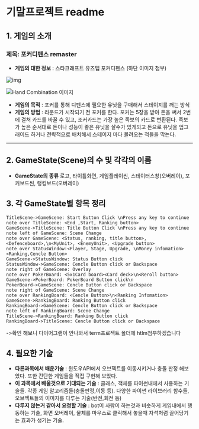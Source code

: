 # 기말프로젝트 readme

## 1. 게임의 소개

### 제목: 포커디펜스 remaster

* **게임의 대한 정보** : 스타크래프트 유즈맵 포커디펜스 (하단 이미지 첨부)

![img](https://i.ytimg.com/vi/RXk4Ao6LtC0/hqdefault.jpg)

![Hand Combination 이미지](https://www.7luck.com/common/images/contents/img_threecard2.jpg)

* **게임의 목적** : 포커를 통해 디펜스에 필요한 유닛을 구매해서 스테이지를 깨는 방식
* **게임의 방법** : 라운드가 시작되기 전 포커를 한다. 포커는 5장을 받아 돈을 써서 2번에 걸쳐 카드를 바꿀 수 있고, 조커카드는 가장 높은 족보의 카드로 변환된다. 족보가 높은 순서대로 돈이나 성능이 좋은 유닛을 살수가 있게되고 돈으로 유닛을 업그래이드 하거나 전략적으로 배치해서 스테이지 마다 몰려오는 적들을 막는다.

<hr/>

## 2. GameState(Scene)의 수 및 각각의 이름

* **GameState의 종류** 
로고, 타이틀화면, 게임플레이씬, 스테이터스창(오버레이), 포커보드씬, 랭킹보드(오버레이)

## 3. 각 GameState별 항목 정리

```sequence
TitleScene->GameScene: Start Button Click \nPress any key to continue
note over TitleScene: <End ,Start, Ranking button>
GameScene->TitleScene: Title Button Click \nPress any key to continue
note left of GameScene: Scene Change
note over GameScene: <Status, ranking, title button>, <Defenceboard>,\n<MyUnit>, <EnemyUnit>, <Upgrade button>
note over StatusWindow:<Player, Stage, Upgrade, \nMoney infomation><Ranking,Cencle Button>
GameScene->StatusWindow: Status Button click
StatusWindow->GameScene: Cencle Button click or Backspace
note right of GameScene: Overlay
note over PokerBoard: <5x1Card board><Card deck>\n<Reroll button>
GameScene->PokerBoard: PokerBoard Button click\n
PokerBoard->GameScene: Cencle Button click or Backspace
note right of GameScene: Scene Change
note over RankingBoard: <Cencle Button>\n<Ranking Infomation>
GameScene->RankingBoard: Ranking Button click
RankingBoard->GameScene: Cencle Button click or Backspace
note left of RankingBoard: Scene Change 
TitleScene->RankingBoard: Ranking Button click
RankingBoard->TitleScene: Cencle Button click or Backspace
```

->확인 해보니 다이어그램이 안나와서 term프로젝트 폴더에 htlm첨부하겠습니다

## 4. 필요한 기술

* **다른과목에서 배운기술** : 윈도우API에서 오브젝트를 이동시키거나 충돌 판정 해보았다. 또한 간단한 게임들을 직접 구현해 보았다.
* **이 과목에서 배울것으로 기대되는 기술** : 클래스, 객체를 파이썬내에서 사용하는 기술들. 각종 게임 알고리즘들(충돌판정,이동 등).
  다양한 파이썬 라이브러리 함수들, 오브젝트들의 이미지를 다루는 기술(반전,회전 등)
* **다루지 않는거 같아서 요청할 기술** : bot이 사람이 하는것과 비슷하게 게임내에서 행동하는 기술, 
  화면 오버레이, 물체를 마우스로 클릭해서 놓을때 자석처럼 끌어당기는 효과가 생기는 기술.
